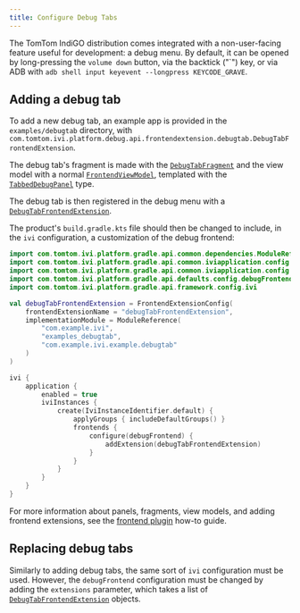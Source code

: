 ```yaml
---
title: Configure Debug Tabs
---
```


The TomTom IndiGO distribution comes integrated with a non-user-facing feature useful for
development: a debug menu. By default, it can be opened by long-pressing the `volume down` button,
via the backtick ("\`") key, or via ADB with `adb shell input keyevent --longpress KEYCODE_GRAVE`.

## Adding a debug tab

To add a new debug tab, an example app is provided in the `examples/debugtab` directory, with
`com.tomtom.ivi.platform.debug.api.frontendextension.debugtab.DebugTabFrontendExtension`.

The debug tab's fragment is made with the [`DebugTabFragment`](TTIVI_INDIGO_API) and the view model 
with a normal [`FrontendViewModel`](TTIVI_INDIGO_API), templated with the
[`TabbedDebugPanel`](TTIVI_INDIGO_API) type.

The debug tab is then registered in the debug menu with a
[`DebugTabFrontendExtension`](TTIVI_INDIGO_API).

The product's `build.gradle.kts` file should then be changed to include, in the `ivi` configuration,
a customization of the debug frontend:

```kotlin
import com.tomtom.ivi.platform.gradle.api.common.dependencies.ModuleReference
import com.tomtom.ivi.platform.gradle.api.common.iviapplication.config.FrontendExtensionConfig
import com.tomtom.ivi.platform.gradle.api.common.iviapplication.config.IviInstanceIdentifier
import com.tomtom.ivi.platform.gradle.api.defaults.config.debugFrontend
import com.tomtom.ivi.platform.gradle.api.framework.config.ivi

val debugTabFrontendExtension = FrontendExtensionConfig(
    frontendExtensionName = "debugTabFrontendExtension",
    implementationModule = ModuleReference(
        "com.example.ivi",
        "examples_debugtab",
        "com.example.ivi.example.debugtab"
    )
)

ivi {
    application {
        enabled = true
        iviInstances {
            create(IviInstanceIdentifier.default) {
                applyGroups { includeDefaultGroups() }
                frontends {
                    configure(debugFrontend) {
                        addExtension(debugTabFrontendExtension)
                    }
                }
            }
        }
    }
}
```

For more information about panels, fragments, view models, and adding frontend extensions, see the
[frontend plugin](/tomtom-indigo/documentation/tutorials-and-examples/basics/create-a-frontend-plugin)
how-to guide.

## Replacing debug tabs

Similarly to adding debug tabs, the same sort of `ivi` configuration must be used.
However, the `debugFrontend` configuration must be changed by adding the `extensions` parameter,
which takes a list of [`DebugTabFrontendExtension`](TTIVI_INDIGO_API) objects.
